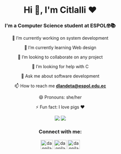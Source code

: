 <div align="center">



 
 <h1 align="center">Hi 👋, I'm Citlalli ❤️ </h1>
  
 ### I'm a Computer Science student at ESPOL🤓📚 
  
   🔭 I’m currently working on system development
  
   🌱 I’m currently learning Web design
  
   👯 I’m looking to collaborate on any project
  
   🤔 I’m looking for help with C
  
   💬 Ask me about software development
  
   📫 How to reach me **dlandeta@espol.edu.ec**
  
   😄 Pronouns: she/her
  
   ⚡ Fun fact: I love pigs ❤️

  
 <div align="center">
 
 ![](https://komarev.com/ghpvc/?username=dannilandeta)  ![](https://img.shields.io/github/stars/dannilandeta?style=social)  
 
</div>

<h3 align="center">Connect with me:</h3>
<p align="center">
<a href="https://twitter.com/dannilandeta" target="pink"><img align="center" src="https://cdn.jsdelivr.net/npm/simple-icons@3.0.1/icons/twitter.svg" alt="dannilandeta" height="30" width="40" /></a>
<a href="https://linkedin.com/in/dannilandeta" target="pink"><img align="center" src="https://cdn.jsdelivr.net/npm/simple-icons@3.0.1/icons/linkedin.svg" alt="dannilandeta" height="30" width="40" /></a>
<a href="https://instagram.com/dannilandeta" target="pink"><img align="center" src="https://cdn.jsdelivr.net/npm/simple-icons@3.0.1/icons/instagram.svg" alt="dannilandeta" height="30" width="40" /></a>
</p>

<!--
**dannilandeta/dannilandeta** is a ✨ _special_ ✨ repository because its `README.md` (this file) appears on your GitHub profile.

Here are some ideas to get you started:

- 🔭 I’m currently working on ...
- 🌱 I’m currently learning ...
- 👯 I’m looking to collaborate on ...
- 🤔 I’m looking for help with ...
- 💬 Ask me about ...
- 📫 How to reach me: ...
- 😄 Pronouns: ...
- ⚡ Fun fact: ...
-->
